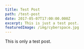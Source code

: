 ```yaml
---
title: Test Post
path: /test-post
date: 2017-05-07T17:00:00.000Z
excerpt: This is just a test post.
featuredImage: /img/cyberspace.jpg
---
```

This is only a test post.